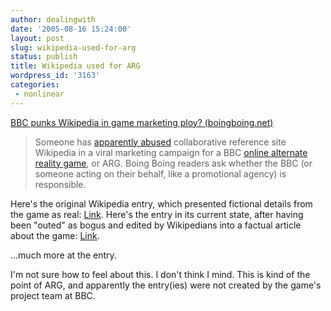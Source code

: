 ```yaml
---
author: dealingwith
date: '2005-08-16 15:24:00'
layout: post
slug: wikipedia-used-for-arg
status: publish
title: Wikipedia used for ARG
wordpress_id: '3163'
categories:
 - nonlinear
---
```


[BBC punks Wikipedia in game marketing ploy? (boingboing.net)][1]

> Someone has [apparently abused][2] collaborative reference site Wikipedia in
a viral marketing campaign for a BBC [online alternate reality game][3], or
ARG. Boing Boing readers ask whether the BBC (or someone acting on their
behalf, like a promotional agency) is responsible.


Here's the original Wikipedia entry, which presented fictional details from
the game as real: [Link][4]. Here's the entry in its current state, after
having been "outed" as bogus and edited by Wikipedians into a factual article
about the game: [Link][5].

...much more at the entry.


I'm not sure how to feel about this. I don't think I mind. This is kind of the
point of ARG, and apparently the entry(ies) were not created by the game's
project team at BBC.

   [1]: http://www.boingboing.net/2005/08/13/bbc_punks_wikipedia_.html

   [2]: http://en.wikipedia.org/wiki/Talk:Jamie_Kane

   [3]: http://www.bbc.co.uk/jamiekane/

   [4]: http://en.wikipedia.org/w/index.php?title=Jamie_Kane&oldid=20855061

   [5]: http://en.wikipedia.org/wiki/Jamie_Kane

   

